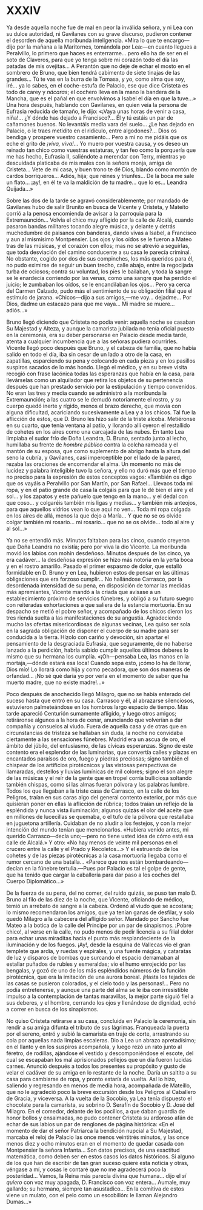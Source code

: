 # XXXIV

Ya desde aquella noche fue de mal en peor la inválida señora, y ni Lea con su
dulce autoridad, ni Gavilanes con su grave discurso, pudieron contener el
desorden de aquella moribunda inteligencia. «Mira lo que te encargo—dijo por
la mañana a la Maritornes, tomándola por Lea:—en cuanto llegues a Peralvillo,
lo primero que haces es enterrarme... pero ello ha de ser en el soto de
Claveros, para que yo tenga sobre mi corazón todo el día las patadas de mis
ovejitas... A Perantón que no deje de echar el mosto en el sombrero de Bruno,
que bien tendrá cabimento de siete tinajas de las grandes... Tú te vas en la
burra de la Tomasa, y yo, como alma que soy, iré... ya lo sabes, en el
coche-estufa de Palacio, ese que dice Cristeta es todo de carey y *nácaras*; el
cochero lleva en la mano la bandera de la Mancha, que es el pañal en que
envolvimos a Isabel el día en que la tuve...» Una hora después, hablando con
Gavilanes, en quien veía la persona de Eufrasia reducida de tamaño, le dijo:
«¡Vaya unas horas de venir a casa, niña!... ¿Y dónde has dejado a Francisco?...
Él y tú estáis un par de cañamones buenos. No levantáis media vara del suelo...
¿Le has dejado en Palacio, o le traes metidito en el ridículo, entre
algodones?... Dios os bendiga y prospere vuestro casamiento... Pero a mí no me
pidáis que os eche el grito de *¡viva, viva!*... Yo muero por vuestra causa,
y os deseo un reinado tan chico como vuestras estaturas, y tan feo como la
porquería que me has hecho, Eufrasia II, saliéndote a merendar con Terry,
mientras yo descuidada platicaba de mis males con la señora monja, amiga de
Cristeta... Vete de mi casa, y buen trono te dé Dios, blando como montón de
cardos borriqueros... Adiós, hija; que reines y triunfes... De la boca me sale
un flato... ¡ay!, en él te va la maldición de tu madre... que lo es... Leandra
Quijada...»

Sobre las dos de la tarde se agravó considerablemente; por mandado de Gavilanes
hubo de salir Brunito en busca de Vicente y Cristeta, y Mateíto corrió a la
penosa encomienda de avisar a la parroquia para la Extremaunción... Volvía el
chico muy afligido por la calle de Alcalá, cuando pasaron bandas militares
tocando alegre música, y delante y detrás muchedumbre de paisanos con banderas,
dando vivas a Isabel, a Francisco y aun al mismísimo Montpensier. Los ojos
y los oídos se le fueron a Mateo tras de las músicas, y el corazón con ellos;
mas no se atrevió a seguirlas, que toda desviación del camino conducente a su
casa le parecía criminal. No obstante, cogido por dos de sus compinches, los
más queridos para él, no pudo eximirse de seguir un buen trecho, calle abajo,
entre la regocijada turba de ociosos; contra su voluntad, los pies le bailaban,
y toda la sangre se le enardecía corriendo por las venas, como una sangre que
ha perdido el juicio; le zumbaban los oídos, se le encandilaban los ojos...
Pero ya cerca del Carmen Calzado, pudo más el sentimiento de su obligación
filial que el estímulo de jarana. «Chicos—dijo a sus amigos,—me voy...
dejadme... Por Dios, dadme un estacazo para que me vaya... Mi madre se muere...
adiós...»

Bruno llegó diciendo que Cristeta no podía venir: aquella noche se casaban Su
Majestad y Alteza, y aunque la camarista jubilada no tenía oficial puesto en la
ceremonia, era su deber personarse en Palacio desde media tarde, atenta
a cualquier incumbencia que a las señoras pudiera ocurrirles. Vicente llegó
poco después que Bruno, y el cabeza de familia, que no había salido en todo el
día, iba sin cesar de un lado a otro de la casa, en zapatillas, esparciendo su
pena y colocando en cada pieza y en los pasillos suspiros sacados de lo más
hondo. Llegó el médico, y en su breve visita recogió con frase lacónica todas
las esperanzas que había en la casa, para llevárselas como un alquilador que
retira los objetos de su pertenencia después que han prestado servicio por la
estipulación y tiempo convenidos. No eran las tres y media cuando se administró
a la moribunda la Extremaunción; a las cuatro se le demudó notoriamente el
rostro, y su cuerpo quedó inerte y rígido, menos el brazo derecho, que movía
con alguna dificultad, acariciando sucesivamente a Lea y a los chicos. Tal fue
la aflicción de estos, que D. Bruno les hizo salir de la triste alcoba.
Metiéronse en su cuarto, que tenía ventana al patio, y llorando allí oyeron el
restallido de cohetes en los aires como una carcajada de las nubes. En tanto
Lea limpiaba el sudor frío de Doña Leandra, D. Bruno, sentado junto al lecho,
humillaba su frente de *hombre público* contra la colcha rameada y el mantón de
su esposa, que como suplemento de abrigo hasta la altura del seno la cubría,
y Gavilanes, casi imperceptible por el lado de la pared, rezaba las oraciones
de encomendar el alma. Un momento no más de lucidez y palabra inteligible tuvo
la señora, y ello no duró más que el tiempo no preciso para la expresión de
estos conceptos vagos: «También os digo que os vayáis a Peralvillo por San
Martín, por San Rafael... Llevaos toda mi ropa, y en el patio grande de casa la
colgáis para que le dé bien el aire y el sol... y los zapatos y este pañuelo
que tengo en la mano... y el dedal con que coso... y colgaréis también mis
ligas y medias... y también mis anteojos, para que aquellos vidrios vean lo que
aquí no ven... Toda mi ropa colgada en los aires de allá, menos la que dejo
a María... Y que no se os olvide colgar también mi rosario... mi rosario... que
no se os olvide... todo al aire y al sol...»

Ya no se entendió más. Minutos faltaban para las cinco, cuando creyeron que
Doña Leandra no existía; pero por viva la dio Vicente. La moribunda movió los
labios con mohín desdeñoso. Minutos después de las cinco, ya era cadáver... la
desdeñosa expresión se hizo más notoria en la yerta boca y en el rostro
amarillo. Pasado el primer espasmo de dolor, que estalló formidable en D. Bruno
y en Lea, hubieron estos de pensar en las últimas obligaciones que era forzoso
cumplir... No hallándose Carrasco, por la desordenada intensidad de su pena, en
disposición de tomar las medidas más apremiantes, Vicente mandó a la criada que
avisase a un establecimiento próximo de servicios fúnebres, y obligó a su
futuro suegro con reiteradas exhortaciones a que saliera de la estancia
mortuoria. En su despacho se metió el pobre señor, y acompañado de los chicos
dieron los tres rienda suelta a las manifestaciones de su angustia.
Agradeciendo mucho las ofertas misericordiosas de algunas vecinas, Lea quiso
ser sola en la sagrada obligación de disponer el cuerpo de su madre para ser
conducida a la tierra. Hízolo con cariño y devoción, sin apartar el pensamiento
de la desgraciada Eufrasia, que seguramente, de no haberse lanzado a la
perdición, habría sabido cumplir aquellos últimos deberes lo mismo que su
hermana los cumplía. «¡Oh—pensaba Lea, las manos en la mortaja,—dónde estará
esa loca! Cuando sepa esto, ¡cómo lo ha de llorar, Dios mío! Lo llorará como
hija y como pecadora, que son dos maneras de orfandad... ¡No sé qué daría yo
por verla en el momento de saber que ha muerto madre, que no existe madre!...»

Poco después de anochecido llegó Milagro, que no se había enterado del suceso
hasta que entró en su casa. Carrasco y él, al abrazarse silenciosos, estuvieron
palmeteándose en los hombros largo espacio de tiempo. Más tarde apareció
Centurión sumamente afligido, y luego otros amigos; retiráronse algunos a la
hora de cenar, anunciando que volverían a dar compañía y consuelos al viudo.
Fuera de aquella casa y de otras que en circunstancias de tristeza se hallaban
sin duda, la noche no convidaba ciertamente a las sensaciones fúnebres. Madrid
era un ascua de oro, el ámbito del júbilo, del entusiasmo, de las cívicas
esperanzas. Signo de este contento era el esplendor de las luminarias, que
convertía calles y plazas en encantados paraísos de oro, fuego y piedras
preciosas; signo también el chispear de los artificios pirotécnicos y las
vistosas perspectivas de llamaradas, destellos y lluvias lumínicas de mil
colores; signo el son alegre de las músicas y el reír de la gente que en tropel
corría bulliciosa soltando también chispas, como si las almas fueran pólvora
y las palabras lumbre. Todos los que llegaban a la triste casa de Carrasco, en
la calle de los Peligros, traían en sus caras algo del general contento
exterior, por más que quisieran poner en ellas la aflicción de rúbrica; todos
traían un reflejo de la espléndida y nunca vista iluminación; algunos quizás el
olor del aceite que en millones de lucecillas se quemaba, o el tufo de la
pólvora que restallaba en juguetona artillería. Cuidaban de no aludir a los
festejos, y con la mejor intención del mundo tenían que mencionarlos. «Hubiera
venido antes, mi querido Carrasco—decía uno;—pero no tiene usted idea de cómo
está esa calle de Alcalá.» Y otro: «No hay menos de veinte mil personas en el
crucero entre la calle y el Prado y Recoletos...» Y el estruendo de los cohetes
y de las piezas pirotécnicas a la casa mortuoria llegaba como el rumor cercano
de una batalla... «Parece que nos están bombardeando—decían en la fúnebre
tertulia.—Pues por Palacio es tal el golpe de gente, que ha tenido que cargar
la caballería para dar paso a los coches del Cuerpo Diplomático...»

De la fuerza de su pena, del no comer, del ruido quizás, se puso tan malo D.
Bruno al filo de las diez de la noche, que Vicente, oficiando de médico, temió
un arrebato de sangre a la cabeza. Ordenó al viudo que se acostara; lo mismo
recomendaron los amigos, que ya tenían ganas de desfilar, y solo quedó Milagro
a la cabecera del afligido señor. Mandado por Sancho fue Mateo a la botica de
la calle del Príncipe por un par de sinapismos. ¡Pobre chico!, al verse en la
calle, no pudo menos de pedir licencia a su filial dolor para echar unas
miraditas hacia el punto más resplandeciente de la iluminación y de los fuegos.
¡Ay!, desde la esquina de Vallecas vio el gran templete que ardía, y ruedas
y espirales, y una fuente mágica, y cataratas de luz y disparos de bombas que
surcando el espacio derramaban al estallar puñados de rubíes y esmeraldas; vio
el humo enrojecido por las bengalas, y gozó de uno de los más espléndidos
números de la función pirotécnica, que era la imitación de una aurora boreal.
¡Hasta los tejados de las casas se pusieron colorados, y el cielo todo y las
personas!... Pero no podía entretenerse, y aunque una parte del alma se le iba
con irresistible impulso a la contemplación de tantas maravillas, la mejor
parte siguió fiel a sus deberes, y el hombre, cerrando los ojos y llenándose de
dignidad, echó a correr en busca de los sinapismos.

No quiso Cristeta retirarse a su casa, concluida en Palacio la ceremonia, sin
rendir a su amiga difunta el tributo de sus lágrimas. Franqueada la puerta por
el sereno, entró y subió la camarista en traje de corte, arrastrando su cola
por aquellas nada limpias escaleras. Dio a Lea un abrazo apretadísimo; en el
llanto y en los suspiros acompañola, y luego rezó un rato junto al féretro, de
rodillas, ajándose el vestido y descomponiéndose el escote, del cual se
escapaban los mal aprisionados pellejos que un día fueron lucidas carnes.
Anunció después a todos los presentes su propósito y gusto de velar el cadáver
de su amiga en lo restante de la noche. Daría un saltito a su casa para
cambiarse de ropa, y pronto estaría de vuelta. Así lo hizo, saliendo
y regresando en menos de media hora, acompañada de Mateíllo, que no le
agradeció poco la breve excursión desde los Peligros al Caballero de Gracia,
y viceversa. A la vuelta de la Socobio, ya Lea tenía dispuesto el chocolate
para la camarista, su sobrino D. Serafín de Socobio y D. José del Milagro. En
el comedor, delante de los pocillos, a que daban guardia de honor bollos
y ensaimadas, no pudo contener Cristeta su ardoroso afán de echar de sus labios
un par de renglones de página histórica: «En el momento de dar el señor
Patriarca la bendición nupcial a Su Majestad, marcaba el reloj de Palacio las
once menos veintitrés minutos, y las once menos diez y ocho minutos eran en el
momento de quedar casada con Montpensier la señora Infanta... Son datos
precisos, de una exactitud matemática, como deben ser en estos casos los datos
históricos. Si alguno de los que han de escribir de tan gran suceso quiere esta
noticia y otras, véngase a mí, y cosas le contaré que no me agradecerá poco la
posteridad... Vamos, la Reina más parecía divina que humana... dijo el *sí
quiero* con voz muy apagada, D. Francisco con voz entera... Aumale, muy
gallardo; su hermano, siempre tan asustadico... En la comitiva de estos viene
un mulato, con el pelo como un escobillón: le llaman Alejandro Dumas...»
